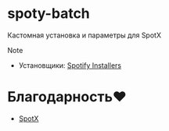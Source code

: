 # spoty-batch

Кастомная установка и параметры для SpotX

> [!note]
> - Установщики: [Spotify Installers](https://docs.google.com/spreadsheets/d/1wztO1L4zvNykBRw7X4jxP8pvo11oQjT0O5DvZ_-S4Ok)


# Благодарность❤️
- [SpotX](https://github.com/SpotX-Official/SpotX)